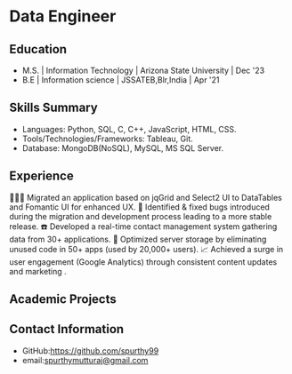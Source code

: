 # Data Engineer

## Education
- M.S. | Information Technology | Arizona State University |  Dec '23
- B.E  | Information science    | JSSATEB,Blr,India        |  Apr '21 

## Skills Summary
- Languages: Python, SQL, C, C++, JavaScript, HTML, CSS.
- Tools/Technologies/Frameworks: Tableau, Git.
- Database: MongoDB(NoSQL), MySQL, MS SQL Server.


## Experience
👩🏻‍💻 Migrated an application based on jqGrid and Select2 UI to DataTables and Fomantic UI for enhanced UX. 
👾 Identified & fixed bugs introduced during the migration and development process leading to a more 
 stable release.
☎️ Developed a real-time contact management system gathering data from 30+ applications. 
📀 Optimized server storage by eliminating unused code in 50+ apps (used by 20,000+ users).
📈 Achieved a surge in user engagement (Google Analytics) through consistent content updates and marketing .

## Academic Projects

## Contact Information
- GitHub:https://github.com/spurthy99
- email:spurthymutturaj@gmail.com
